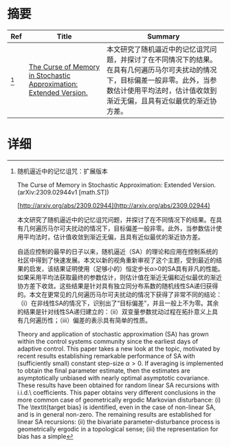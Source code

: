 # 摘要

| Ref | Title | Summary |
| --- | --- | --- |
| [^1] | [The Curse of Memory in Stochastic Approximation: Extended Version.](http://arxiv.org/abs/2309.02944) | 本文研究了随机逼近中的记忆诅咒问题，并探讨了在不同情况下的结果。在具有几何遍历马尔可夫扰动的情况下，目标偏差一般非零。此外，当参数估计使用平均法时，估计值收敛到渐近无偏，且具有近似最优的渐近协方差。 |

# 详细

[^1]: 随机逼近中的记忆诅咒：扩展版本

    The Curse of Memory in Stochastic Approximation: Extended Version. (arXiv:2309.02944v1 [math.ST])

    [http://arxiv.org/abs/2309.02944](http://arxiv.org/abs/2309.02944)

    本文研究了随机逼近中的记忆诅咒问题，并探讨了在不同情况下的结果。在具有几何遍历马尔可夫扰动的情况下，目标偏差一般非零。此外，当参数估计使用平均法时，估计值收敛到渐近无偏，且具有近似最优的渐近协方差。

    

    自适应控制的最早的日子以来，随机逼近（SA）的理论和应用在控制系统的社区中得到了快速发展。本文以新的视角重新审视了这个主题，受到最近的结果的启发，该结果证明使用（足够小的）恒定步长α>0的SA具有非凡的性能。如果采用平均法获取最终的参数估计，则估计值在渐近无偏和近似最优的渐近协方差下收敛。这些结果是针对具有独立同分布系数的随机线性SA递归获得的。本文在更常见的几何遍历马尔可夫扰动的情况下获得了非常不同的结论：（i）在非线性SA的情况下，识别出了“目标偏差”，并且一般上不为零。其余的结果是针对线性SA递归建立的：（ii）双变量参数扰动过程在拓扑意义上具有几何遍历性；（iii）偏差的表示具有简单的性质。

    Theory and application of stochastic approximation (SA) has grown within the control systems community since the earliest days of adaptive control. This paper takes a new look at the topic, motivated by recent results establishing remarkable performance of SA with (sufficiently small) constant step-size $\alpha>0$. If averaging is implemented to obtain the final parameter estimate, then the estimates are asymptotically unbiased with nearly optimal asymptotic covariance. These results have been obtained for random linear SA recursions with i.i.d.\ coefficients. This paper obtains very different conclusions in the more common case of geometrically ergodic Markovian disturbance: (i) The \textit{target bias} is identified, even in the case of non-linear SA, and is in general non-zero. The remaining results are established for linear SA recursions: (ii) the bivariate parameter-disturbance process is geometrically ergodic in a topological sense; (iii) the representation for bias has a simple
    

